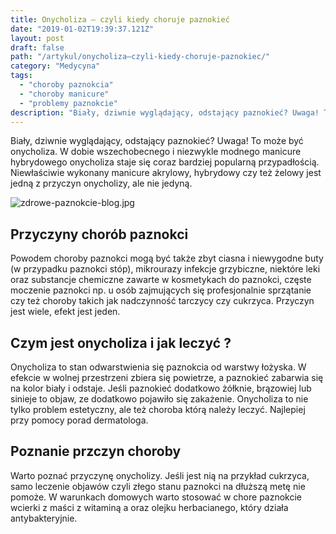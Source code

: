 ```yaml
---
title: Onycholiza – czyli kiedy choruje paznokieć
date: "2019-01-02T19:39:37.121Z"
layout: post
draft: false
path: "/artykul/onycholiza–czyli-kiedy-choruje-paznokiec/"
category: "Medycyna"
tags:
  - "choroby paznokcia"
  - "choroby manicure"
  - "problemy paznokcie"
description: "Biały, dziwnie wyglądający, odstający paznokieć? Uwaga! To może być onycholiza. W dobie wszechobecnego i niezwykle modnego manicure hybrydowego onycholiza staje się coraz bardziej popularną przypadłością."
---
```


Biały, dziwnie wyglądający, odstający paznokieć? Uwaga! To może być onycholiza. W dobie wszechobecnego i niezwykle modnego manicure hybrydowego onycholiza staje się coraz bardziej popularną przypadłością. Niewłaściwie wykonany manicure akrylowy, hybrydowy czy też żelowy jest jedną z przyczyn onycholizy, ale nie jedyną.

![zdrowe-paznokcie-blog.jpg](./zdrowe-paznokcie-blog.jpg)


## Przyczyny chorób paznokci

Powodem choroby paznokci mogą być także zbyt ciasna i niewygodne buty (w przypadku paznokci stóp), mikrourazy infekcje grzybiczne, niektóre leki oraz substancje chemiczne zawarte w kosmetykach do paznokci, częste moczenie paznokci np. u osób zajmujących się profesjonalnie sprzątanie czy też choroby takich jak nadczynność tarczycy czy cukrzyca. Przyczyn jest wiele, efekt jest jeden.

## Czym jest onycholiza i jak leczyć ?

Onycholiza to stan odwarstwienia się paznokcia od warstwy łożyska. W efekcie w wolnej przestrzeni zbiera się powietrze, a paznokieć zabarwia się na kolor biały i odstaje. Jeśli paznokieć dodatkowo żółknie, brązowiej lub sinieje to objaw, ze dodatkowo pojawiło się zakażenie. Onycholiza to nie tylko problem estetyczny, ale też choroba którą należy leczyć. Najlepiej przy pomocy porad dermatologa.

## Poznanie przczyn choroby

Warto poznać przyczynę onycholizy. Jeśli jest nią na przykład cukrzyca, samo leczenie objawów czyli złego stanu paznokci na dłuższą metę nie pomoże. W warunkach domowych warto stosować w chore paznokcie wcierki z maści z witaminą a oraz olejku herbacianego, który działa antybakteryjnie.